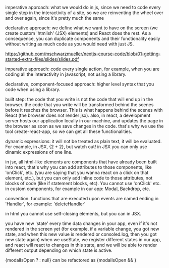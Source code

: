 imperative approach: what we would do in js, since we need to code every single step in the interactivity of a site, so we are reinventing the wheel over and over again, since it's pretty much the same

declarative approach: we define what we want to have on the screen (we create custom 'htmlish' (JSX) elements) and React does the rest. As a consequence, you can duplicate components and their functionality easily without writing as much code as you would need with just JS.

https://github.com/mschwarzmueller/nextjs-course-code/blob/01-getting-started-extra-files/slides/slides.pdf

imperative approach: code every single action, for example, when you are coding all the interactivity in javascript, not using a library.

declarative, component-focused approach: higher level syntax that you code when using a library.

built step: the code that you write is not the code that will end up in the browser. the code that you write will be transformed behind the scenes before it reaches the browser. This is what happens behind the scenes with React (the browser does not render jsx).
also, in react, a development server hosts our application locally in our machine, and updates the page in the browser as soon as we save changes in the code.
that's why we use the tool create-react-app, so we can get all these functionalities.

dynamic expressions: it will not be treated as plain text, it will be evaluated. For example, in JSX, {2 + 2}, but watch out! in JSX you can only use dinamic expressions of one line.

in jsx, all html-like elements are components that have already been built into react, that's why you can add attributes to those components, like 'onClick', etc. (you are saying that you wanna react on a click on that element, etc.), but you can only add inline code to those attributes, not blocks of code (like if statement blocks, etc). You cannot use 'onClick' etc. in custom components, for example in our app: Modal, Backdrop, etc.

convention: functions that are executed upon events are named ending in 'Handler', for example: 'deleteHandler'

in html you cannot use self-closing elements, but you can in JSX.

you have new 'state' every time data changes in your app, even if it's not rendered in the screen yet (for example, if a variable change, you got new state, and when this new value is rendered or consoled.log, then you got new state again)
when we useState, we register different states in our app, and react will react to changes in this state, and we will be able to render different output depending on which state is active.

{modalIsOpen ? <Modal/> : null} can be refactored as {modalIsOpen && <Modal/>}
